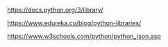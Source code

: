 https://docs.python.org/3/library/

https://www.edureka.co/blog/python-libraries/

https://www.w3schools.com/python/python_json.asp


